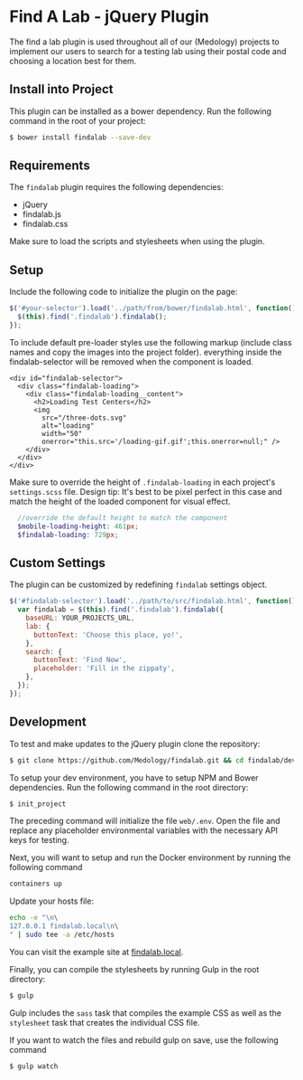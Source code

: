 # Find A Lab - jQuery Plugin

The find a lab plugin is used throughout all of our (Medology) projects to implement our users to search
for a testing lab using their postal code and choosing a location best for them.

## Install into Project
This plugin can be installed as a bower dependency. Run the following command in the root of your project:

```bash
$ bower install findalab --save-dev
```

## Requirements

The `findalab` plugin requires the following dependencies:
- jQuery
- findalab.js
- findalab.css

Make sure to load the scripts and stylesheets when using the plugin.

## Setup

Include the following code to initialize the plugin on the page:

```js
$('#your-selector').load('../path/from/bower/findalab.html', function() {
  $(this).find('.findalab').findalab();
});
```

To include default pre-loader styles use the following markup (include class names and copy the images into the project folder).
everything inside the findalab-selector will be removed when the component is loaded.

```
<div id="findalab-selector">
  <div class="findalab-loading">
    <div class="findalab-loading__content">
      <h2>Loading Test Centers</h2>
      <img
        src="/three-dots.svg"
        alt="loading"
        width="50"
        onerror="this.src='/loading-gif.gif';this.onerror=null;" />
    </div>
  </div>
</div>
```

Make sure to override the height of `.findalab-loading` in each project's `settings.scss` file.
Design tip: It's best to be pixel perfect in this case and match the height of the loaded component for visual effect.

```scss
  //override the default height to match the component
  $mobile-loading-height: 461px;
  $findalab-loading: 729px;
```

## Custom Settings

The plugin can be customized by redefining `findalab` settings object.

```js
$('#findalab-selector').load('../path/to/src/findalab.html', function() {
  var findalab = $(this).find('.findalab').findalab({
    baseURL: YOUR_PROJECTS_URL,
    lab: {
      buttonText: 'Choose this place, yo!',
    },
    search: {
      buttonText: 'Find Now',
      placeholder: 'Fill in the zippaty',
    },
  });
});
```

## Development

To test and make updates to the jQuery plugin clone the repository:

```bash
$ git clone https://github.com/Medology/findalab.git && cd findalab/dev
```

To setup your dev environment, you have to setup NPM and Bower dependencies. Run the following command in the root directory:

```bash
$ init_project
```

The preceding command will initialize the file `web/.env`. Open the file and replace any placeholder environmental variables with the necessary API keys for testing.

Next, you will want to setup and run the Docker environment by running the following command

```bash
containers up
```

Update your hosts file:

```bash
echo -e "\n\
127.0.0.1 findalab.local\n\
" | sudo tee -a /etc/hosts
```


You can visit the example site at [findalab.local](http://findalab.local/).

Finally, you can compile the stylesheets by running Gulp in the root directory:

```bash
$ gulp
```

Gulp includes the `sass` task that compiles the example CSS as well as the `stylesheet` task that creates the individual CSS file.

If you want to watch the files and rebuild gulp on save, use the following command

```bash
$ gulp watch
````
